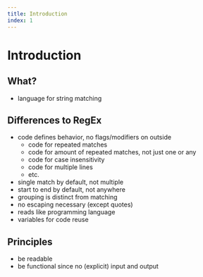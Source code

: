 ```yaml
---
title: Introduction
index: 1
---
```

# Introduction



## What?

- language for string matching



## Differences to RegEx

- code defines behavior, no flags/modifiers on outside
  - code for repeated matches
  - code for amount of repeated matches, not just one or any
  - code for case insensitivity
  - code for multiple lines
  - etc.
- single match by default, not multiple
- start to end by default, not anywhere
- grouping is distinct from matching
- no escaping necessary (except quotes)
- reads like programming language
- variables for code reuse



## Principles

- be readable
- be functional since no (explicit) input and output